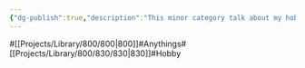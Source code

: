 ```yaml
---
{"dg-publish":true,"description":"This minor category talk about my hobby.","permalink":"/projects/library/800/830/830/","dgPassFrontmatter":true,"noteIcon":"0","created":"2024-04-30T09:03:56.437+09:00","updated":"2024-06-20T03:50:00.020+09:00"}
---
```


#[[Projects/Library/800/800\|800]]#Anythings#[[Projects/Library/800/830/830\|830]]#Hobby